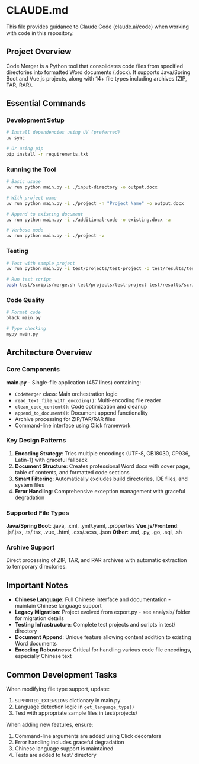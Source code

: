 # CLAUDE.md

This file provides guidance to Claude Code (claude.ai/code) when working with code in this repository.

## Project Overview

Code Merger is a Python tool that consolidates code files from specified directories into formatted Word documents (.docx). It supports Java/Spring Boot and Vue.js projects, along with 14+ file types including archives (ZIP, TAR, RAR).

## Essential Commands

### Development Setup
```bash
# Install dependencies using UV (preferred)
uv sync

# Or using pip
pip install -r requirements.txt
```

### Running the Tool
```bash
# Basic usage
uv run python main.py -i ./input-directory -o output.docx

# With project name
uv run python main.py -i ./project -n "Project Name" -o output.docx

# Append to existing document
uv run python main.py -i ./additional-code -o existing.docx -a

# Verbose mode
uv run python main.py -i ./project -v
```

### Testing
```bash
# Test with sample project
uv run python main.py -i test/projects/test-project -o test/results/test-output.docx -n "Test Project"

# Run test script
bash test/scripts/merge.sh test/projects/test-project test/results/script-test.docx
```

### Code Quality
```bash
# Format code
black main.py

# Type checking
mypy main.py
```

## Architecture Overview

### Core Components

**main.py** - Single-file application (457 lines) containing:
- `CodeMerger` class: Main orchestration logic
- `read_text_file_with_encoding()`: Multi-encoding file reader
- `clean_code_content()`: Code optimization and cleanup
- `append_to_document()`: Document append functionality
- Archive processing for ZIP/TAR/RAR files
- Command-line interface using Click framework

### Key Design Patterns

1. **Encoding Strategy**: Tries multiple encodings (UTF-8, GB18030, CP936, Latin-1) with graceful fallback
2. **Document Structure**: Creates professional Word docs with cover page, table of contents, and formatted code sections
3. **Smart Filtering**: Automatically excludes build directories, IDE files, and system files
4. **Error Handling**: Comprehensive exception management with graceful degradation

### Supported File Types

**Java/Spring Boot**: .java, .xml, .yml/.yaml, .properties
**Vue.js/Frontend**: .js/.jsx, .ts/.tsx, .vue, .html, .css/.scss, .json
**Other**: .md, .py, .go, .sql, .sh

### Archive Support

Direct processing of ZIP, TAR, and RAR archives with automatic extraction to temporary directories.

## Important Notes

- **Chinese Language**: Full Chinese interface and documentation - maintain Chinese language support
- **Legacy Migration**: Project evolved from export.py - see analysis/ folder for migration details
- **Testing Infrastructure**: Complete test projects and scripts in test/ directory
- **Document Append**: Unique feature allowing content addition to existing Word documents
- **Encoding Robustness**: Critical for handling various code file encodings, especially Chinese text

## Common Development Tasks

When modifying file type support, update:
1. `SUPPORTED_EXTENSIONS` dictionary in main.py
2. Language detection logic in `get_language_type()`
3. Test with appropriate sample files in test/projects/

When adding new features, ensure:
1. Command-line arguments are added using Click decorators
2. Error handling includes graceful degradation
3. Chinese language support is maintained
4. Tests are added to test/ directory